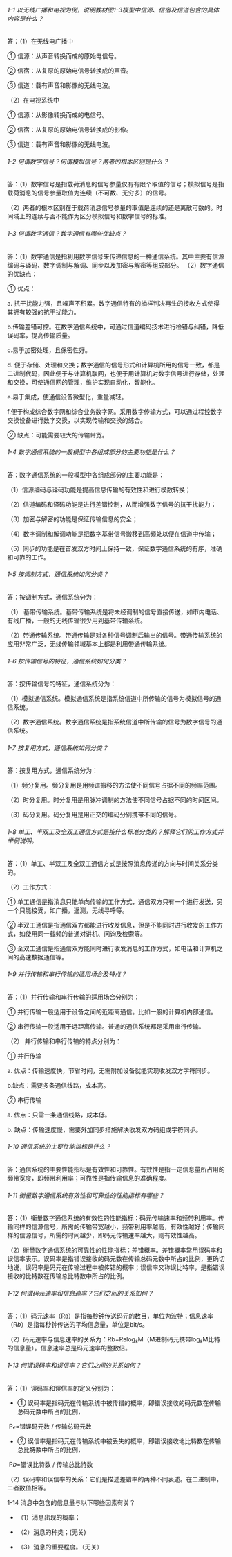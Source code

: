 ###### 1-1 以无线广播和电视为例，说明教材图1-3模型中信源、信宿及信道包含的具体内容是什么？

答：（1）在无线电广播中

① 信源：从声音转换而成的原始电信号。

② 信宿：从复原的原始电信号转换成的声音。

③ 信道：载有声音和影像的无线电波。

（2）在电视系统中

① 信源：从影像转换而成的电信号。

② 信宿：从复原的原始电信号转换成的影像。

③ 信道：载有声音和影像的无线电波。

###### 1-2 何谓数字信号？何谓模拟信号？两者的根本区别是什么？

答：（1）数字信号是指载荷消息的信号参量仅有有限个取值的信号；模拟信号是指载荷消息的信号参量取值为连续（不可数、无穷多）的信号。

（2）两者的根本区别在于载荷消息信号参量的取值是连续的还是离散可数的。时间域上的连续与否不能作为区分模拟信号和数字信号的标准。

###### 1-3 何谓数字通信？数字通信有哪些优缺点？

答：（1）数字通信是指利用数字信号来传递信息的一种通信系统。其中主要有信源编码与译码、数字调制与解调、同步以及加密与解密等组成部分。 （2）数字通信的优缺点：

① 优点：

a. 抗干扰能力强，且噪声不积累。数字通信特有的抽样判决再生的接收方式使得其拥有较强的抗干扰能力。

b.传输差错可控。在数字通信系统中，可通过信道编码技术进行检错与纠错，降低误码率，提高传输质量。

c.易于加密处理，且保密性好。

d. 便于存储、处理和交换；数字通信的信号形式和计算机所用的信号一致，都是二进制代码，因此便于与计算机联网，也便于用计算机对数字信号进行存储，处理和交换，可使通信网的管理，维护实现自动化，智能化。

e.易于集成，使通信设备微型化，重量减轻。

f.便于构成综合数字网和综合业务数字网。采用数字传输方式，可以通过程控数字交换设备进行数字交换，以实现传输和交换的综合。

② 缺点：可能需要较大的传输带宽。

###### 1-4 数字通信系统的一般模型中各组成部分的主要功能是什么？

答：数字通信系统的一般模型中各组成部分的主要功能是：

（1）信源编码与译码功能是提高信息传输的有效性和进行模数转换；

（2）信道编码和译码功能是进行差错控制，从而增强数字信号的抗干扰能力；

（3）加密与解密的功能是保证传输信息的安全；

（4）数字调制和解调功能是把数字基带信号搬移到高频处以便在信道中传输；

（5）同步的功能是在首发双方时间上保持一致，保证数字通信系统的有序，准确和可靠的工作。

###### 1-5 按调制方式，通信系统如何分类？

答：按调制方式，通信系统分为：

（1） 基带传输系统。基带传输系统是将未经调制的信号直接传送，如市内电话、 有线广播，一般的无线传输很少用到基带传输系统。

（2）带通传输系统。带通传输是对各种信号调制后输出的信号。带通传输系统的应用非常广泛，无线传输领域基本上都是利用带通传输系统。

###### 1-6 按传输信号的特征，通信系统如何分类？

答：按传输信号的特征，通信系统分为：

（1）模拟通信系统。模拟通信系统是指系统信道中所传输的信号为模拟信号的通信系统。

（2）数字通信系统。数字通信系统是指系统信道中所传输的信号为数字信号的通信系统。

###### 1-7 按复用方式，通信系统如何分类？

答：按复用方式，通信系统分为：

（1）频分复用。频分复用是用频谱搬移的方法使不同信号占据不同的频率范围。

（2）时分复用。时分复用是用脉冲调制的方法使不同信号占据不同的时间区间。

（3）码分复用。码分复用是用正交的编码分别携带不同的信号。

###### 1-8 单工、半双工及全双工通信方式是按什么标准分类的？解释它们的工作方式并举例说明。

答：（1）单工、半双工及全双工通信方式是按照消息传递的方向与时间关系分类的。

（2）工作方式：

① 单工通信是指消息只能单向传输的工作方式，通信双方只有一个进行发送，另一个只能接受，如广播，遥测，无线寻呼等。

② 半双工通信是指通信双方都能进行收发信息，但是不能同时进行收发的工作方式，如使用同一载频的普通对讲机、问询及检索等。

③ 全双工通信是指通信双方能同时进行收发消息的工作方式，如电话和计算机之间的高速数据通信等。

###### 1-9 并行传输和串行传输的适用场合及特点？

答：（1）并行传输和串行传输的适用场合分别为：

① 并行传输一般适用于设备之间的近距离通信。比如一般的计算机内部通信。

② 串行传输一般适用于远距离传输。普通的通信系统都是采用串行传输。

（2） 并行传输和串行传输的特点分别为：

① 并行传输

a. 优点：传输速度快，节省时间，无需附加设备就能实现收发双方字符同步。

b.缺点：需要多条通信线路，成本高。

② 串行传输

a. 优点：只需一条通信线路，成本低。

b. 缺点：传输速度慢，需要外加同步措施解决收发双方码组或字符同步。

###### 1-10 通信系统的主要性能指标是什么？

答：通信系统的主要性能指标是有效性和可靠性。有效性是指一定信息量所占用的频带宽度，即频带利用率；可靠性是指传输信息的准确程度。

###### 1-11 衡量数字通信系统有效性和可靠性的性能指标有哪些？

答：（1）衡量数字通信系统的有效性的性能指标：码元传输速率和频带利用率。传输同样的信源信号，所需的传输带宽越小，频带利用率越高，有效性越好；传输同样的信源信号，所需的时间越少，即码元传输速率越大，则有效性越高。

（2）衡量数字通信系统的可靠性的性能指标：差错概率。差错概率常用误码率和误信率表示。误码率是指错误接收的码元数在传输总码元数中所占的比例，更确切地说，误码率是码元在传输过程中被传错的概率；误信率又称误比特率，是指错误接收的比特数在传输总比特数中所占的比例。

###### 1-12 何谓码元速率和信息速率？它们之间的关系如何？

答：（1）码元速率（Rʙ）是指每秒钟传送码元的数目，单位为波特；信息速率 （R𝘣）是指每秒钟传送的平均信息量，单位是bit/s。

（2）码元速率与信息速率的关系为：Rb=Rʙlog₂M（M进制码元携带log₂M比特的信息量）。信息速率总是码元速率的整数倍。

###### 1-13 何谓误码率和误信率？它们之间的关系如何？

答：（1）误码率和误信率的定义分别为：

- ① 误码率是指码元在传输系统中被传错的概率，即错误接收的码元数在传输总码元数中所占的比例，


​		Pℯ=错误码元数 / 传输总码元数

- ② 误信率是指码元在传输系统中被丢失的概率，即错误接收地比特数在传输总比特数中所占的比例，


​		P𝘣=错误比特数 / 传输总比特数

（2）误码率和误信率的关系：它们是描述差错率的两种不同表述。在二进制中， 二者数值相等。

1-14 消息中包含的信息量与以下哪些因素有关？

- （1）消息出现的概率；


- （2）消息的种类；(无关)


- （3）消息的重要程度。（无关）